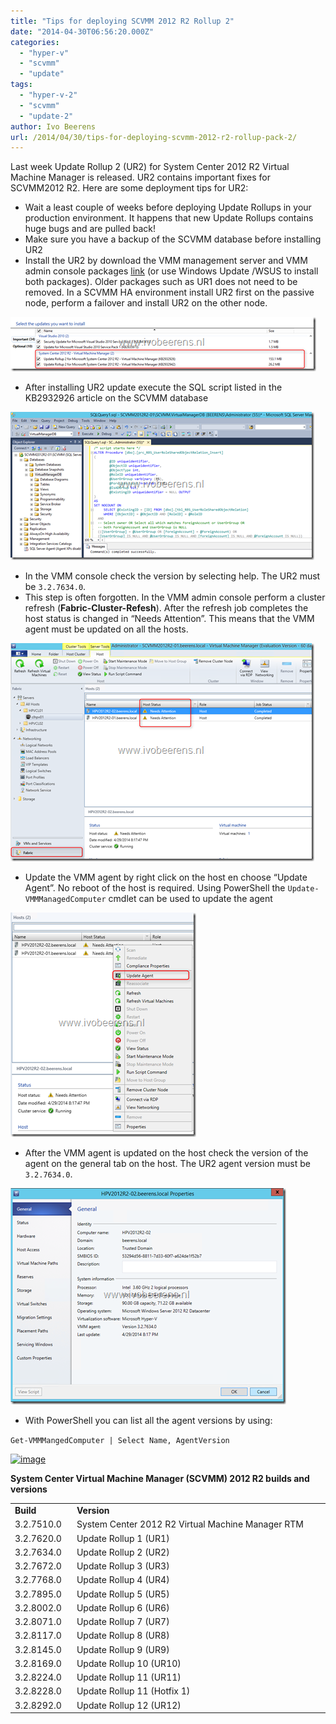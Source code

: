 ```yaml
---
title: "Tips for deploying SCVMM 2012 R2 Rollup 2"
date: "2014-04-30T06:56:20.000Z"
categories: 
  - "hyper-v"
  - "scvmm"
  - "update"
tags: 
  - "hyper-v-2"
  - "scvmm"
  - "update-2"
author: Ivo Beerens
url: /2014/04/30/tips-for-deploying-scvmm-2012-r2-rollup-pack-2/
---
```


Last week Update Rollup 2 (UR2) for System Center 2012 R2 Virtual Machine Manager is released. UR2 contains important fixes for SCVMM2012 R2. Here are some deployment tips for UR2:

- Wait a least couple of weeks before deploying Update Rollups in your production environment. It happens that new Update Rollups contains huge bugs and are pulled back!
- Make sure you have a backup of the SCVMM database before installing UR2
- Install the UR2 by download the VMM management server and VMM admin console packages [link](http://support.microsoft.com/kb/2932926) (or use Windows Update /WSUS to install both packages). Older packages such as UR1 does not need to be removed. In a SCVMM HA environment install UR2 first on the passive node, perform a failover and install UR2 on the other node.

[![image](images/image_thumb9.png "image")](images/image9.png)

- After installing UR2 update execute the SQL script listed in the KB2932926 article on the SCVMM database

[![image](images/image_thumb10.png "image")](images/image12.png)

- In the VMM console check the version by selecting help. The UR2 must be `3.2.7634.0`.
- This step is often forgotten. In the VMM admin console perform a cluster refresh (**Fabric-Cluster-Refesh**). After the refresh job completes the host status is changed in “Needs Attention”. This means that the VMM agent must be updated on all the hosts.

[![image](images/image_thumb11.png "image")](images/image13.png)

- Update the VMM agent by right click on the host en choose “Update Agent”. No reboot of the host is required. Using PowerShell the `Update-VMMManagedComputer` cmdlet can be used to update the agent

[![image](images/image_thumb12.png "image")](images/image15.png)

- After the VMM agent is updated on the host check the version of the agent on the general tab on the host. The UR2 agent version must be `3.2.7634.0`.

[![image](images/image_thumb13.png "image")](images/image16.png)

- With PowerShell you can list all the agent versions by using:

```Get-VMMMangedComputer | Select Name, AgentVersion```

[![image](images/image_thumb14.png "image")](images/image18.png)

**System Center Virtual Machine Manager (SCVMM) 2012 R2 builds and versions**

<table border="0" width="480" cellspacing="0" cellpadding="2"><tbody><tr><td valign="top" width="85"><strong>Build</strong></td><td valign="top" width="393"><strong>Version</strong></td></tr><tr><td valign="top" width="85">3.2.7510.0</td><td valign="top" width="393">System Center 2012 R2 Virtual Machine Manager RTM</td></tr><tr><td valign="top" width="85">3.2.7620.0</td><td valign="top" width="393">Update Rollup 1 (UR1)</td></tr><tr><td valign="top" width="85">3.2.7634.0</td><td valign="top" width="393">Update Rollup 2 (UR2)</td></tr><tr><td valign="top" width="85">3.2.7672.0</td><td valign="top" width="393">Update Rollup 3 (UR3)</td></tr><tr><td valign="top" width="85">3.2.7768.0</td><td valign="top" width="393">Update Rollup 4 (UR4)</td></tr><tr><td valign="top" width="85">3.2.7895.0</td><td valign="top" width="393">Update Rollup 5 (UR5)</td></tr><tr><td valign="top" width="85">3.2.8002.0</td><td valign="top" width="393">Update Rollup 6 (UR6)</td></tr><tr><td valign="top" width="85">3.2.8071.0</td><td valign="top" width="393">Update Rollup 7 (UR7)</td></tr><tr><td valign="top" width="85">3.2.8117.0</td><td valign="top" width="393">Update Rollup 8 (UR8)</td></tr><tr><td valign="top" width="85">3.2.8145.0</td><td valign="top" width="393">Update Rollup 9 (UR9)</td></tr><tr><td valign="top" width="85">3.2.8169.0</td><td valign="top" width="393">Update Rollup 10 (UR10)</td></tr><tr><td valign="top" width="85">3.2.8224.0</td><td valign="top" width="393">Update Rollup 11&nbsp;(UR11)</td></tr><tr><td valign="top" width="85">3.2.8228.0</td><td valign="top" width="393">Update Rollup 11 (Hotfix 1)</td></tr><tr><td valign="top" width="85">3.2.8292.0</td><td valign="top" width="393">Update Rollup 12&nbsp;(UR12)</td></tr></tbody></table>